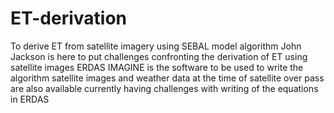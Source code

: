 # ET-derivation
To derive ET from satellite imagery using SEBAL model algorithm
John Jackson is here to put challenges confronting the derivation of ET using satellite images
ERDAS IMAGINE is the software to be used to write the algorithm
satellite images and weather data at the time of satellite over pass are also available
currently having challenges with writing of the equations in ERDAS

